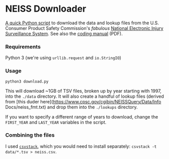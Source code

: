 # NEISS Downloader
[A quick Python script](download.py) to download the data and lookup files from the U.S. Consumer Product Safety Commission's _fabulous_ [National Electronic Injury Surveillance System](https://www.cpsc.gov/Research--Statistics/NEISS-Injury-Data). See also the [coding manual](https://www.cpsc.gov/s3fs-public/2018%20NEISS%20Coding%20Manual.pdf) (PDF).

### Requirements
Python 3 (we're using `urllib.request` and `io.StringIO`)

### Usage
`python3 download.py`

This will download ~1GB of TSV files, broken up by year starting with 1997, into the `./data` directory. It will also create a handful of lookup files (derived from [this duder here](https://www.cpsc.gov/cgibin/NEISSQuery/Data/Info Docs/neiss_fmt.txt) and drop them into the `./lookups` directory.

If you want to specify a different range of years to download, change the `FIRST_YEAR` and `LAST_YEAR` variables in the script.

### Combining the files
I used [`csvstack`](https://csvkit.readthedocs.io/en/latest/scripts/csvstack.html), which you would need to install separately: `csvstack -t data/*.tsv > neiss.csv`.
